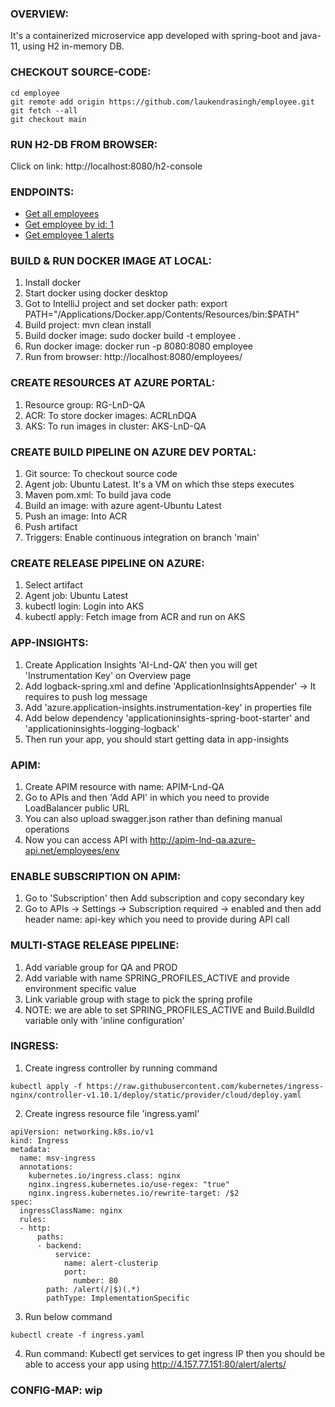 ### OVERVIEW:
It's a containerized microservice app developed with spring-boot and java-11, using H2 in-memory DB.

### CHECKOUT SOURCE-CODE:
```
cd employee
git remote add origin https://github.com/laukendrasingh/employee.git
git fetch --all 
git checkout main
```

### RUN H2-DB FROM BROWSER:
Click on link: http://localhost:8080/h2-console

### ENDPOINTS:
* [Get all employees](http://localhost:8080/employees/)
* [Get employee by id: 1](http://localhost:8080/employees/1)
* [Get employee 1 alerts](http://localhost:8080/employees/employeeId/1/alerts)

### BUILD & RUN DOCKER IMAGE AT LOCAL:
1. Install docker
2. Start docker using docker desktop
3. Got to IntelliJ project and set docker path:  export PATH="/Applications/Docker.app/Contents/Resources/bin:$PATH"
4. Build project: mvn clean install
5. Build docker image:  sudo docker build -t employee .
6. Run docker image: docker run -p 8080:8080 employee
7. Run from browser: http://localhost:8080/employees/

### CREATE RESOURCES AT AZURE PORTAL:
1. Resource group: RG-LnD-QA
2. ACR: To store docker images: ACRLnDQA
3. AKS: To run images in cluster: AKS-LnD-QA

### CREATE BUILD PIPELINE ON AZURE DEV PORTAL:
1. Git source: To checkout source code
2. Agent job: Ubuntu Latest. It's a VM on which thse steps executes
3. Maven pom.xml: To build java code
4. Build an image: with azure agent-Ubuntu Latest
5. Push an image: Into ACR
6. Push artifact
7. Triggers: Enable continuous integration on branch 'main'

### CREATE RELEASE PIPELINE ON AZURE:
1. Select artifact
2. Agent job: Ubuntu Latest
3. kubectl login: Login into AKS
4. kubectl apply: Fetch image from ACR and run on AKS

### APP-INSIGHTS:
1. Create Application Insights 'AI-Lnd-QA' then you will get 'Instrumentation Key' on Overview page
2. Add logback-spring.xml and define 'ApplicationInsightsAppender' -> It requires to push log message
3. Add 'azure.application-insights.instrumentation-key' in properties file
4. Add below dependency 'applicationinsights-spring-boot-starter' and 'applicationinsights-logging-logback'
5. Then run your app, you should start getting data in app-insights

### APIM:
1. Create APIM resource with name: APIM-Lnd-QA
2. Go to APIs and then 'Add API' in which you need to provide LoadBalancer public URL
3. You can also upload swagger.json rather than defining manual operations
4. Now you can access API with http://apim-lnd-qa.azure-api.net/employees/env

### ENABLE SUBSCRIPTION ON APIM:
1. Go to 'Subscription' then Add subscription and copy secondary key
2. Go to APIs -> Settings -> Subscription required -> enabled and then add header name: api-key which you need to provide during API call

### MULTI-STAGE RELEASE PIPELINE:
1. Add variable group for QA and PROD
2. Add variable with name SPRING_PROFILES_ACTIVE and provide environment specific value
3. Link variable group with stage to pick the spring profile
4. NOTE: we are able to set SPRING_PROFILES_ACTIVE and Build.BuildId variable only with 'inline configuration'

### INGRESS:
1. Create ingress controller by running command
```
kubectl apply -f https://raw.githubusercontent.com/kubernetes/ingress-nginx/controller-v1.10.1/deploy/static/provider/cloud/deploy.yaml
```
2. Create ingress resource file 'ingress.yaml'
```
apiVersion: networking.k8s.io/v1
kind: Ingress
metadata:
  name: msv-ingress
  annotations:
    kubernetes.io/ingress.class: nginx
    nginx.ingress.kubernetes.io/use-regex: "true"
    nginx.ingress.kubernetes.io/rewrite-target: /$2
spec:
  ingressClassName: nginx
  rules:
  - http:
      paths:
      - backend:
          service:
            name: alert-clusterip
            port:
              number: 80
        path: /alert(/|$)(.*)
        pathType: ImplementationSpecific
```
3. Run below command 
``` 
kubectl create -f ingress.yaml 
```
4. Run command: Kubectl get services to get ingress IP then you should be able to access your app using http://4.157.77.151:80/alert/alerts/

### CONFIG-MAP: wip

